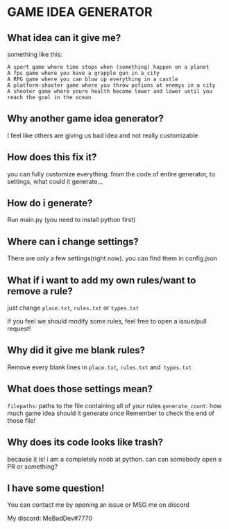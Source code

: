 # GAME IDEA GENERATOR
## What idea can it give me?
something like this:
```
A sport game where time stops when (something) happen on a planet
A fps game where you have a grapple gun in a city
A RPG game where you can blow up everything in a castle
A platform-shooter game where you throw potions at enemys in a city
A shooter game where youre health become lower and lower until you reach the goal in the ocean
```

## Why another game idea generator?
I feel like others are giving us bad idea and not really customizable
## How does this fix it?
you can fully customize everything. from the code of entire generator, to settings, what could it generate...
## How do i generate?
Run main.py (you need to install python first)
## Where can i change settings?
There are only a few settings(right now). you can find them in config.json
## What if i want to add my own rules/want to remove a rule?
just change `place.txt`, `rules.txt` or `types.txt`

If you feel we should modify some rules, feel free to open a issue/pull request!
## Why did it give me blank rules?
Remove every blank lines in `place.txt`, `rules.txt` and` types.txt`

## What does those settings mean?
`filepaths`: paths to the file containing all of your rules
`generate_count`: how much game idea should it generate once
Remember to check the end of those file!
## Why does its code looks like trash?
because it is! i am a completely noob at python. can can somebody open a PR or something?
## I have some question!
You can contact me by opening an issue or MSG me on discord

My discord: MeBadDev#7770
